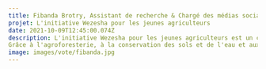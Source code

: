 ```yaml
---
title: Fibanda Brotry, Assistant de recherche & Chargé des médias sociaux, Kenya
projet: L'initiative Wezesha pour les jeunes agriculteurs
date: 2021-10-09T12:45:00.074Z
description: L'initiative Wezesha pour les jeunes agriculteurs est un concept intéressant qui relie la conservation de l'environnement, l'action climatique et l'agriculture en utilisant l'approche agroécologique. Cette initiative est dirigée par Fibanda, de la société de conseil APSID. Cette approche apporte une bonne connectivité avec la nature, et une manière durable de redéfinir les systèmes alimentaires de la ferme à la table. À l'heure actuelle, la sous-alimentation et l'insécurité alimentaire grave semblent augmenter dans presque toutes les régions d'Afrique. 
Grâce à l'agroforesterie, à la conservation des sols et de l'eau et aux pratiques de conservation de la biodiversité, la productivité augmente car une plus grande diversité dans la ferme entraîne une plus grande diversité dans les assiettes.
image: images/vote/fibanda.jpg
---
```

